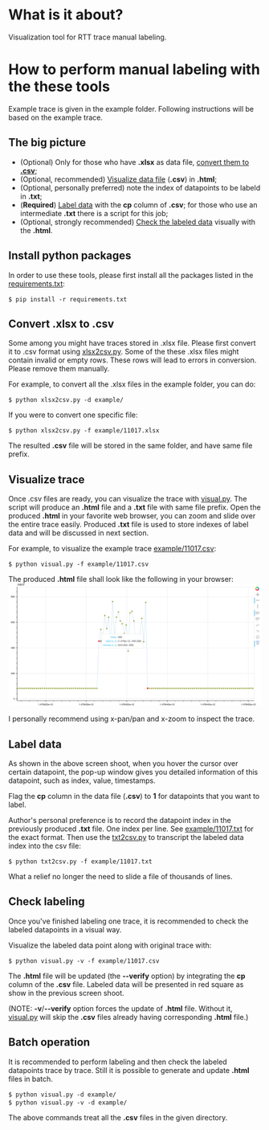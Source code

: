 # What is it about?
Visualization tool for RTT trace manual labeling. 

# How to perform manual labeling with the these tools
Example trace is given in the example folder.
Following instructions will be based on the example trace.

## The big picture

* (Optional) Only for those who have __.xlsx__ as data file, [convert them to __.csv__](#convert-xlsx-to-csv);
* (Optional, recommended) [Visualize data file](#visualize-trace) (__.csv__) in __.html__;
* (Optional, personally preferred) note the index of datapoints to be labeld in __.txt__;
* (__Required__) [Label data](#label-data) with the __cp__ column of __.csv__;
for those who use an intermediate __.txt__ there is a script for this job;
* (Optional, strongly recommended) [Check the labeled data](#check-labeling) visually with the __.html__. 

## Install python packages
In order to use these tools, please first install all the packages listed
in the [requirements.txt](./requirements.txt):
```
$ pip install -r requirements.txt
```

## Convert .xlsx to .csv
Some among you might have traces stored in .xlsx file.
Please first convert it to .csv format using [xlsx2csv.py](./xlsx2csv.py).
Some of the these .xlsx files might contain invalid or empty rows.
These rows will lead to errors in conversion. 
Please remove them manually.

For example, to convert all the .xlsx files in the example folder, you can do:
```
$ python xlsx2csv.py -d example/
```

If you were to convert one specific file:
```
$ python xlsx2csv.py -f example/11017.xlsx
```

The resulted __.csv__ file will be stored in the same folder, and have same file prefix.

## Visualize trace
Once .csv files are ready, you can visualize the trace with [visual.py](./visual.py).
The script will produce an __.html__ file and a __.txt__ file with same file prefix.
Open the produced __.html__ in your favorite web browser, you can zoom 
and slide over the entire trace easily.
Produced __.txt__ file is used to store indexes of label data and will be discussed in next section. 

For example, to visualize the example trace [example/11017.csv](example/11017.csv):
```
$ python visual.py -f example/11017.csv
```

The produced __.html__ file shall look like the following in your browser:
![Interactive web page for RTT data inspection](example.png)

I personally recommend using x-pan/pan and x-zoom to inspect the trace.

## Label data
As shown in the above screen shoot, when you hover the cursor over certain datapoint,
the pop-up window gives you detailed information of this datapoint, such as
index, value, timestamps.

Flag the __cp__ column in the data file (__.csv__) to __1__ for datapoints
that you want to label.

Author's personal preference is to record the datapoint index in
the previously produced __.txt__ file.
One index per line.
See [example/11017.txt](example/11017.txt) for the exact format.
Then use the [txt2csv.py](./txt2csv.py) to transcript the labeled data index
into the csv file:
```
$ python txt2csv.py -f example/11017.txt
```
What a relief no longer the need to slide a file of thousands of lines.

## Check labeling
Once you've finished labeling one trace, it is recommended to check the
labeled datapoints in a visual way.

Visualize the labeled data point along with original trace with:
```
$ python visual.py -v -f example/11017.csv
```
The __.html__ file will be updated (the __--verify__ option) by integrating the __cp__
column of the __.csv__ file.
Labeled data will be presented in red square as show in the previous screen shoot.

(NOTE: __-v__/__--verify__ option forces the update of __.html__ file. 
Without it, [visual.py](visual.py) will skip
the __.csv__ files already having corresponding __.html__ file.)


## Batch operation
It is recommended to perform labeling and then check the labeled datapoints 
trace by trace.
Still it is possible to generate and update __.html__ files in batch.
```
$ python visual.py -d example/
$ python visual.py -v -d example/
```
The above commands treat all the __.csv__ files in the given directory.




